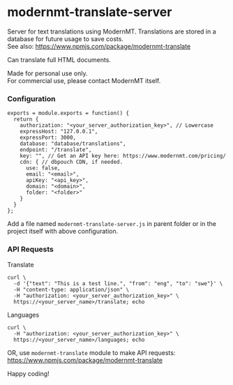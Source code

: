 # modernmt-translate-server

Server for text translations using ModernMT. Translations are stored in a database for future usage to save costs.  
See also: https://www.npmjs.com/package/modernmt-translate

Can translate full HTML documents.

Made for personal use only.  
For commercial use, please contact ModernMT itself.  

### Configuration
```
exports = module.exports = function() {
  return {
    authorization: "<your_server_authorization_key>", // Lowercase
    expressHost: "127.0.0.1",
    expressPort: 3000,
    database: "database/translations",
    endpoint: "/translate",
    key: "", // Get an API key here: https://www.modernmt.com/pricing/
    cdn: { // dbpouch CDN, if needed.
      use: false,
      email: "<email>",
      apiKey: "<api_key>",
      domain: "<domain>",
      folder: "<folder>"
    }
  }
};
```

Add a file named `modernmt-translate-server.js` in parent folder or in the project itself with above configuration.

### API Requests

Translate
```
curl \
  -d '{"text": "This is a test line.", "from": "eng", "to": "swe"}' \
  -H "content-type: application/json" \
  -H "authorization: <your_server_authorization_key>" \
  https://<your_server_name>/translate; echo
```

Languages
```
curl \
  -H "authorization: <your_server_authorization_key>" \
  https://<your_server_name>/languages; echo
```

OR, use `modernmt-translate` module to make API requests: https://www.npmjs.com/package/modernmt-translate

Happy coding!